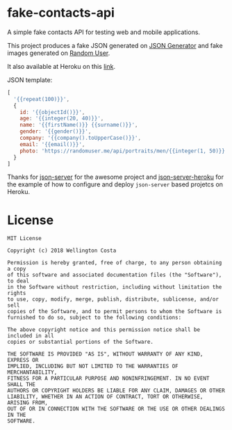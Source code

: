 # fake-contacts-api

A simple fake contacts API for testing web and mobile applications.

This project produces a fake JSON generated on [JSON Generator][1] and fake images generated on [Random User][2].

It also available at Heroku on this [link][3].

JSON template:

```javascript
[
  '{{repeat(100)}}',
  {
    id: '{{objectId()}}',
    age: '{{integer(20, 40)}}',
    name: '{{firstName()}} {{surname()}}',
    gender: '{{gender()}}',
    company: '{{company().toUpperCase()}}',
    email: '{{email()}}',
    photo: 'https://randomuser.me/api/portraits/men/{{integer(1, 50)}}.jpg'
  }
]
```

Thanks for [json-server][4] for the awesome project and [json-server-heroku][5] for the example of how to configure and deploy ```json-server``` based projetcs on Heroku.

# License

```
MIT License

Copyright (c) 2018 Wellington Costa

Permission is hereby granted, free of charge, to any person obtaining a copy
of this software and associated documentation files (the "Software"), to deal
in the Software without restriction, including without limitation the rights
to use, copy, modify, merge, publish, distribute, sublicense, and/or sell
copies of the Software, and to permit persons to whom the Software is
furnished to do so, subject to the following conditions:

The above copyright notice and this permission notice shall be included in all
copies or substantial portions of the Software.

THE SOFTWARE IS PROVIDED "AS IS", WITHOUT WARRANTY OF ANY KIND, EXPRESS OR
IMPLIED, INCLUDING BUT NOT LIMITED TO THE WARRANTIES OF MERCHANTABILITY,
FITNESS FOR A PARTICULAR PURPOSE AND NONINFRINGEMENT. IN NO EVENT SHALL THE
AUTHORS OR COPYRIGHT HOLDERS BE LIABLE FOR ANY CLAIM, DAMAGES OR OTHER
LIABILITY, WHETHER IN AN ACTION OF CONTRACT, TORT OR OTHERWISE, ARISING FROM,
OUT OF OR IN CONNECTION WITH THE SOFTWARE OR THE USE OR OTHER DEALINGS IN THE
SOFTWARE.
```

[1]: https://www.json-generator.com
[2]: https://randomuser.me
[3]: https://fake-contacts.herokuapp.com
[4]: https://github.com/typicode/json-server
[5]: https://github.com/jesperorb/json-server-heroku